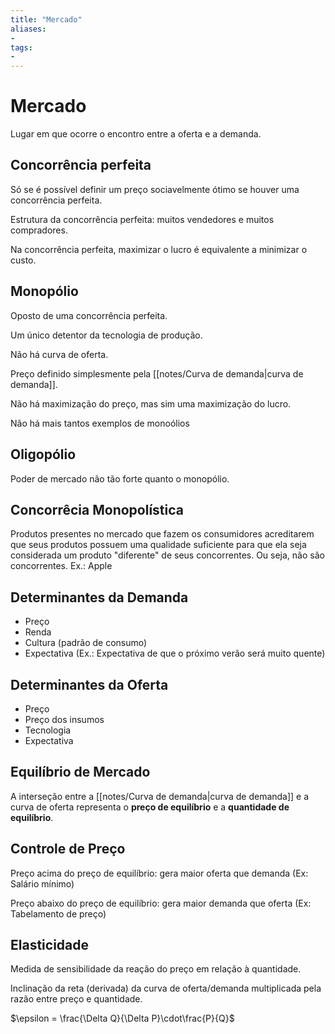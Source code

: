 ```yaml
---
title: "Mercado"
aliases:
- 
tags:
- 
---
```

# Mercado

Lugar em que ocorre o encontro entre a oferta e a demanda.

## Concorrência perfeita

Só se é possível definir um preço sociavelmente ótimo se houver uma concorrência perfeita.

Estrutura da concorrência perfeita: muitos vendedores e muitos compradores.

Na concorrência perfeita, maximizar o lucro é equivalente a minimizar o custo.

## Monopólio

Oposto de uma concorrência perfeita.

Um único detentor da tecnologia de produção.

Não há curva de oferta.

Preço definido simplesmente pela [[notes/Curva de demanda|curva de demanda]].

Não há maximização do preço, mas sim uma maximização do lucro.

Não há mais tantos exemplos de monoólios

## Oligopólio

Poder de mercado não tão forte quanto o monopólio.

## Concorrêcia Monopolística

Produtos presentes no mercado que fazem os consumidores acreditarem que seus produtos possuem uma qualidade suficiente para que ela seja considerada um produto "diferente" de seus concorrentes. Ou seja, não são concorrentes.
Ex.: Apple

## Determinantes da Demanda

- Preço
- Renda
- Cultura (padrão de consumo)
- Expectativa (Ex.: Expectativa de que o próximo verão será muito quente)

## Determinantes da Oferta

- Preço
- Preço dos insumos
- Tecnologia
- Expectativa

## Equilíbrio de Mercado

A interseção entre a [[notes/Curva de demanda|curva de demanda]] e a curva de oferta representa o **preço de equilíbrio** e a **quantidade de equilíbrio**.

## Controle de Preço

Preço acima do preço de equilíbrio: gera maior oferta que demanda (Ex: Salário mínimo)

Preço abaixo do preço de equilíbrio: gera maior demanda que oferta (Ex: Tabelamento de preço)

## Elasticidade

Medida de sensibilidade da reação do preço em relação à quantidade.

Inclinação da reta (derivada) da curva de oferta/demanda multiplicada pela razão entre preço e quantidade.

$\epsilon = \frac{\Delta Q}{\Delta P}\cdot\frac{P}{Q}$